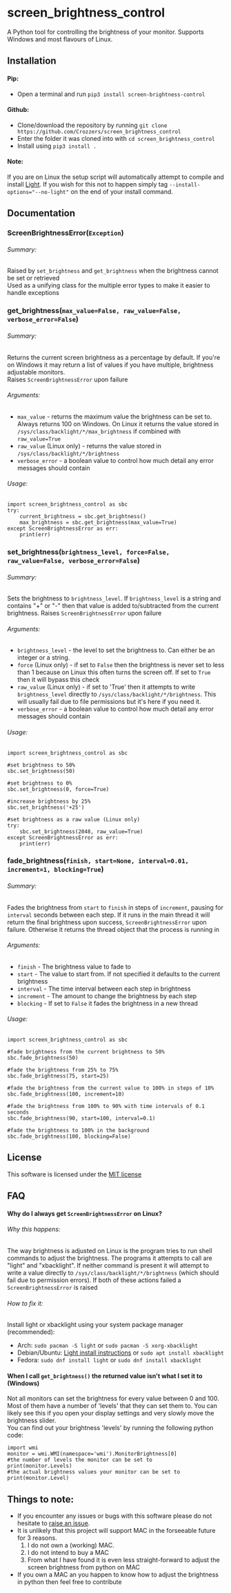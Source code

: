 # screen_brightness_control
A Python tool for controlling the brightness of your monitor. Supports Windows and most flavours of Linux.

## Installation
#### Pip:
* Open a terminal and run `pip3 install screen-brightness-control`

#### Github:
* Clone/download the repository by running `git clone https://github.com/Crozzers/screen_brightness_control`
* Enter the folder it was cloned into with `cd screen_brightness_control`
* Install using `pip3 install .`

#### Note:
If you are on Linux the setup script will automatically attempt to compile and install [Light](https://github.com/haikarainen/light).
If you wish for this not to happen simply tag `--install-options="--no-light"` on the end of your install command.

## Documentation
### ScreenBrightnessError(`Exception`)
###### Summary:
Raised by `set_brightness` and `get_brightness` when the brightness cannot be set or retrieved  
Used as a unifying class for the multiple error types to make it easier to handle exceptions

### get_brightness(`max_value=False, raw_value=False, verbose_error=False`)
###### Summary:
Returns the current screen brightness as a percentage by default. If you're on Windows it may return a list of values if you have multiple, brightness adjustable monitors.  
Raises `ScreenBrightnessError` upon failure
###### Arguments:
* `max_value` - returns the maximum value the brightness can be set to. Always returns 100 on Windows. On Linux it returns the value stored in `/sys/class/backlight/*/max_brightness` if combined with `raw_value=True`
* `raw_value` (Linux only) - returns the value stored in `/sys/class/backlight/*/brightness`
* `verbose_error` - a boolean value to control how much detail any error messages should contain
###### Usage:
```
import screen_brightness_control as sbc
try:
    current_brightness = sbc.get_brightness()
    max_brightness = sbc.get_brightness(max_value=True)
except ScreenBrightnessError as err:
    print(err)
```  

### set_brightness(`brightness_level, force=False, raw_value=False, verbose_error=False`)
###### Summary: 
Sets the brightness to `brightness_level`. If `brightness_level` is a string and contains "+" or "-" then that value is added to/subtracted from the current brightness.
Raises `ScreenBrightnessError` upon failure
###### Arguments:
* `brightness_level` - the level to set the brightness to. Can either be an integer or a string.
* `force` (Linux only) - if set to `False` then the brightness is never set to less than 1 because on Linux this often turns the screen off. If set to `True` then it will bypass this check
* `raw_value` (Linux only) - if set to 'True' then it attempts to write `brightness_level` directly to `/sys/class/backlight/*/brightness`. This will usually fail due to file permissions but it's here if you need it.
* `verbose_error` - a boolean value to control how much detail any error messages should contain
###### Usage:
```
import screen_brightness_control as sbc

#set brightness to 50%
sbc.set_brightness(50)

#set brightness to 0%
sbc.set_brightness(0, force=True)

#increase brightness by 25%
sbc.set_brightness('+25')

#set brightness as a raw value (Linux only)
try:
    sbc.set_brightness(2048, raw_value=True)
except ScreenBrightnessError as err:
    print(err)
```  

### fade_brightness(`finish, start=None, interval=0.01, increment=1, blocking=True`)
###### Summary:
Fades the brightness from `start` to `finish` in steps of `increment`, pausing for `interval` seconds between each step.
If it runs in the main thread it will return the final brightness upon success, `ScreenBrightnessError` upon failure. Otherwise it returns the thread object that the process is running in
###### Arguments:
* `finish` - The brightness value to fade to
* `start` - The value to start from. If not specified it defaults to the current brightness
* `interval` - The time interval between each step in brightness
* `increment` - The amount to change the brightness by each step
* `blocking` - If set to `False` it fades the brightness in a new thread
###### Usage:
```
import screen_brightness_control as sbc

#fade brightness from the current brightness to 50%
sbc.fade_brightness(50)

#fade the brightness from 25% to 75%
sbc.fade_brightness(75, start=25)

#fade the brightness from the current value to 100% in steps of 10%
sbc.fade_brightness(100, increment=10)

#fade the brightness from 100% to 90% with time intervals of 0.1 seconds
sbc.fade_brightness(90, start=100, interval=0.1)

#fade the brightness to 100% in the background
sbc.fade_brightness(100, blocking=False)
```

## License
This software is licensed under the [MIT license](https://mit-license.org/)

## FAQ
#### Why do I always get `ScreenBrightnessError` on Linux?
###### Why this happens:
The way brightness is adjusted on Linux is the program tries to run shell commands to adjust the brightness.
The programs it attempts to call are "light" and "xbacklight".
If neither command is present it will attempt to write a value directly to `/sys/class/backlight/*/brightness` (which should fail due to permission errors).
If both of these actions failed a `ScreenBrightnessError` is raised
###### How to fix it:
Install light or xbacklight using your system package manager (recommended):
* Arch: `sudo pacman -S light` or `sudo pacman -S xorg-xbacklight`
* Debian/Ubuntu: [Light install instructions](https://github.com/haikarainen/light) or `sudo apt install xbacklight`
* Fedora: `sudo dnf install light` or `sudo dnf install xbacklight`

#### When I call `get_brightness()` the returned value isn't what I set it to (Windows)
Not all monitors can set the brightness for every value between 0 and 100. Most of them have a number of 'levels' that they can set them to.
You can likely see this if you open your display settings and very slowly move the brightness slider.  
You can find out your brightness 'levels' by running the following python code:
```
import wmi
monitor = wmi.WMI(namespace='wmi').MonitorBrightness[0]
#the number of levels the monitor can be set to
print(monitor.Levels)
#the actual brightness values your monitor can be set to
print(monitor.Level)
```

## Things to note:
* If you encounter any issues or bugs with this software please do not hesitate to [raise an issue](https://github.com/Crozzers/screen_brightness_control).  
* It is unlikely that this project will support MAC in the forseeable future for 3 reasons.
    1. I do not own a (working) MAC.
    2. I do not intend to buy a MAC
    3. From what I have found it is even less straight-forward to adjust the screen brightness from python on MAC  
* If you own a MAC an you happen to know how to adjust the brightness in python then feel free to contribute
